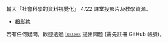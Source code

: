 輔大「社會科學的資料視覺化」 4/22 課堂投影片及教學資源。

- [投影片](http://bit.ly/fju-rmd)


若有任何疑問，歡迎透過 [Issues](https://github.com/liao961120/2019-fju-rmd-talk/issues) 提出問題 (需先註冊 GitHub 帳號)。